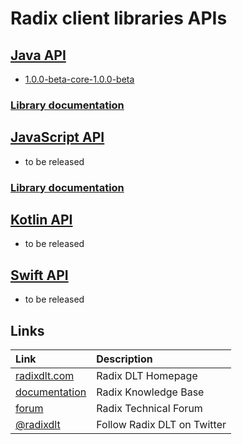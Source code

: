 # Radix client libraries APIs

## [Java API](https://docs.radixdlt.com/radixdlt-java)

* [1.0.0-beta-core-1.0.0-beta](java/1.0.0-beta-core-1.0.0-beta)

### [Library documentation](https://docs.radixdlt.com/radixdlt-java)

## [JavaScript API](https://docs.radixdlt.com/radixdlt-js)

* to be released

### [Library documentation](https://docs.radixdlt.com/radixdlt-js)

## [Kotlin API](https://docs.radixdlt.com/radixdlt-kotlin)

* to be released

## [Swift API](https://docs.radixdlt.com/radixdlt-swift)

* to be released

## Links

| Link | Description |
| :----- | :------ |
[radixdlt.com](https://radixdlt.com/) | Radix DLT Homepage
[documentation](https://docs.radixdlt.com/) | Radix Knowledge Base
[forum](https://forum.radixdlt.com/) | Radix Technical Forum
[@radixdlt](https://twitter.com/radixdlt) | Follow Radix DLT on Twitter

